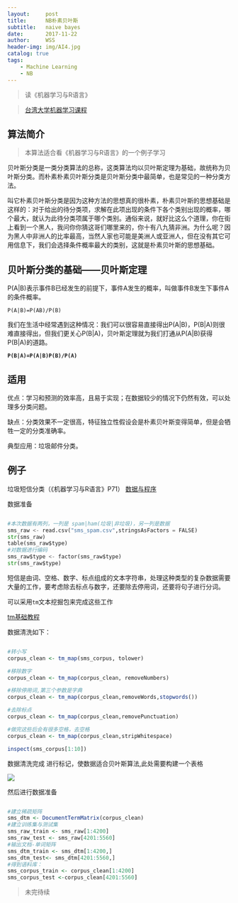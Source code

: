 ```yaml
---
layout:     post
title:      NB朴素贝叶斯
subtitle:   naive bayes
date:       2017-11-22
author:     WSS
header-img: img/AI4.jpg
catalog: true
tags:
    - Machine Learning
    - NB
---
```

>读《机器学习与R语言》

>[台湾大学机器学习课程](https://www.youtube.com/watch?v=A-GxGCCAIrg&index=1&list=PLXVfgk9fNX2IQOYPmqjqWsNUFl2kpk1U2)
## 算法简介 ##

>本算法适合看《机器学习与R语言》的一个例子学习

贝叶斯分类是一类分类算法的总称，这类算法均以贝叶斯定理为基础，故统称为贝叶斯分类。而朴素朴素贝叶斯分类是贝叶斯分类中最简单，也是常见的一种分类方法。 

叫它朴素贝叶斯分类是因为这种方法的思想真的很朴素，朴素贝叶斯的思想基础是这样的：对于给出的待分类项，求解在此项出现的条件下各个类别出现的概率，哪个最大，就认为此待分类项属于哪个类别。通俗来说，就好比这么个道理，你在街上看到一个黑人，我问你你猜这哥们哪里来的，你十有八九猜非洲。为什么呢？因为黑人中非洲人的比率最高，当然人家也可能是美洲人或亚洲人，但在没有其它可用信息下，我们会选择条件概率最大的类别，这就是朴素贝叶斯的思想基础。


## 贝叶斯分类的基础——贝叶斯定理 ##

P(A|B)表示事件B已经发生的前提下，事件A发生的概率，叫做事件B发生下事件A的条件概率。

`P(A|B)=P(AB)/P(B)`

我们在生活中经常遇到这种情况：我们可以很容易直接得出P(A|B)，P(B|A)则很难直接得出，但我们更关心P(B|A)，贝叶斯定理就为我们打通从P(A|B)获得P(B|A)的道路。

**`P(B|A)=P(A|B)P(B)/P(A)`**

## 适用 ##

优点：学习和预测的效率高，且易于实现；在数据较少的情况下仍然有效，可以处理多分类问题。

缺点：分类效果不一定很高，特征独立性假设会是朴素贝叶斯变得简单，但是会牺牲一定的分类准确率。

典型应用：垃圾邮件分类。

## 例子 ##

垃圾短信分类（《机器学习与R语言》P71）
[数据与程序]()

数据准备

```python

#本次数据有两列，一列是 spam|ham(垃圾|非垃圾)，另一列是数据
sms_raw <- read.csv("sms_spam.csv",stringsAsFactors = FALSE)
str(sms_raw)
table(sms_raw$type)
#对数据进行编码
sms_raw$type <- factor(sms_raw$type)
str(sms_raw$type)
```

短信是由词、空格、数字、标点组成的文本字符串，处理这种类型的复杂数据需要大量的工作，要考虑除去标点与数字，还要除去停用词，还要将句子进行分词。

可以采用`tm`文本挖掘包来完成这些工作

[tm基础教程](http://yphuang.github.io/blog/2016/03/04/text-mining-tm-package/)

数据清洗如下：

```r

#转小写
corpus_clean <- tm_map(sms_corpus, tolower)

#移除数字
corpus_clean <- tm_map(corpus_clean, removeNumbers)

#移除停用词,第三个参数是字典
corpus_clean <- tm_map(corpus_clean,removeWords,stopwords())

#去除标点
corpus_clean <- tm_map(corpus_clean,removePunctuation)

#做完这些后会有很多空格，去空格
corpus_clean <- tm_map(corpus_clean,stripWhitespace)

inspect(sms_corpus[1:10])


```

数据清洗完成
进行标记，使数据适合贝叶斯算法,此处需要构建一个表格

![](http://oyug2kd6x.bkt.clouddn.com//MachineLearning/NBNB_excel.png)

然后进行数据准备

```r

#建立稀疏矩阵
sms_dtm <- DocumentTermMatrix(corpus_clean)
#建立训练集与测试集
sms_raw_train <- sms_raw[1:4200]
sms_raw_test <- sms_raw[4201:5560]
#输出文档-单词矩阵
sms_dtm_train <- sms_dtm[1:4200,]
sms_dtm_test<- sms_dtm[4201:5560,]
#得到语料库：
sms_corpus_train <- corpus_clean[1:4200]
sms_corpus_test <-corpus_clean[4201:5560]

```

>未完待续

